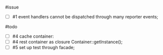 #issue

- [ ] #1 event handlers cannot be dispatched through many reporter events;

#todo

- [ ] #4 cache container:
- [ ] #4 rest container as closure Container::getInstance();
- [ ] #5 set up test through facade;
